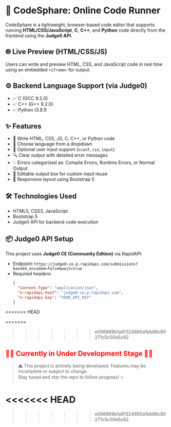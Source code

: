 # 🧪 CodeSphare: Online Code Runner

CodeSphare is a lightweight, browser-based code editor that supports running **HTML/CSS/JavaScript**, **C**, **C++**, and **Python** code directly from the frontend using the **Judge0 API**.

## 🌐 Live Preview (HTML/CSS/JS)

Users can write and preview HTML, CSS, and JavaScript code in real time using an embedded `<iframe>` for output.

## ⚙️ Backend Language Support (via Judge0)

- ✅ C (GCC 9.2.0)
- ✅ C++ (G++ 9.2.0)
- ✅ Python (3.8.1)

## ✨ Features

- 📝 Write HTML, CSS, JS, C, C++, or Python code
- 🔄 Choose language from a dropdown
- 💬 Optional user input support (`scanf`, `cin`, `input`)
- 🔍 Clear output with detailed error messages
- 💡 Errors categorized as: Compile Errors, Runtime Errors, or Normal Output
- 🧠 Editable output box for custom input reuse
- 📱 Responsive layout using Bootstrap 5

## 🛠️ Technologies Used

- HTML5, CSS3, JavaScript
- Bootstrap 5
- Judge0 API for backend code execution

## 📦 Judge0 API Setup

This project uses **Judge0 CE (Community Edition)** via RapidAPI:

- Endpoint: `https://judge0-ce.p.rapidapi.com/submissions?base64_encoded=false&wait=true`
- Required headers:
  ```json
  {
    "Content-Type": "application/json",
    "x-rapidapi-host": "judge0-ce.p.rapidapi.com",
    "x-rapidapi-key": "YOUR_API_KEY"
  }

<<<<<<< HEAD

=======
  
>>>>>>> e098889b1a91324890a1bb98c80271c5c00e5c62

## <h2 style="color:red;">🚧🔧 Currently in Under Development Stage 🚧🔧</h2>

> ⚠️ This project is actively being developed. Features may be incomplete or subject to change.  
> Stay tuned and star the repo to follow progress! ⭐

<<<<<<< HEAD
=======

>>>>>>> e098889b1a91324890a1bb98c80271c5c00e5c62
